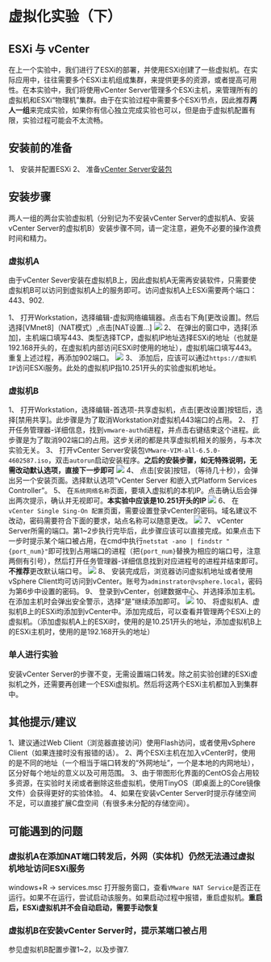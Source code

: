 # 虚拟化实验（下）

## ESXi 与 vCenter

在上一个实验中，我们进行了ESXi的部署，并使用ESXi创建了一些虚拟机。在实际应用中，往往需要多个ESXi主机组成集群，来提供更多的资源，或者提高可用性。在本实验中，我们将使用vCenter Server管理多个ESXi主机，来管理所有的虚拟机和ESXi“物理机”集群。由于在实验过程中需要多个ESXi节点，因此推荐**两人一组**来完成实验，如果你有信心独立完成实验也可以，但是由于虚拟机配置有限，实验过程可能会不太流畅。

## 安装前的准备

1、 安装并配置ESXi
2、 准备[vCenter Server安装包](https://bhpan.buaa.edu.cn:443/link/4587ADF51E725BC6E4D919BF6AA31298)

## 安装步骤

两人一组的两台实验虚拟机（分别记为不安装vCenter Server的虚拟机A、安装vCenter Server的虚拟机B）安装步骤不同，请一定注意，避免不必要的操作浪费时间和精力。

### 虚拟机A

由于vCenter Sever安装在虚拟机B上，因此虚拟机A无需再安装软件，只需要使虚拟机B可以访问到虚拟机A上的服务即可。访问虚拟机A上ESXi需要两个端口：443、902. 

1、 打开Workstation，选择编辑-虚拟网络编辑器。点击右下角[更改设置]。然后选择[VMnet8]（NAT模式）,点击[NAT设置...]
    ![](img/NAT.png)
2、 在弹出的窗口中，选择[添加]，主机端口填写443、类型选择TCP，虚拟机IP地址选择ESXi的地址（也就是192.168开头的，在虚拟机内部访问ESXi时使用的地址），虚拟机端口填写443。重复上述过程，再添加902端口。
    ![](img/NAT2.png)
3、 添加后，应该可以通过`https://虚拟机IP`访问ESXi服务。此处的虚拟机IP指10.251开头的实验虚拟机地址。

### 虚拟机B

1、 打开Workstation，选择编辑-首选项-共享虚拟机，点击[更改设置]按钮后，选择[禁用共享]。此步骤是为了取消Workstation对虚拟机443端口的占用。
2、 打开任务管理器-详细信息，找到`vmware-authd`进程，并点击右键结束这个进程。此步骤是为了取消902端口的占用。这步关闭的都是共享虚拟机相关的服务，与本次实验无关。
3、 打开vCenter Server安装包`VMware-VIM-all-6.5.0-4602587.iso`，双击`autorun`启动安装程序。**之后的安装步骤，如无特殊说明，无需改动默认选项，直接下一步即可**
    ![](img/install_vcenter.png)
4、 点击[安装]按钮，（等待几十秒），会弹出另一个安装页面。选择默认选项“vCenter Server 和嵌入式Platform Services Controller”。
5、 在`系统网络名称`页面，要填入虚拟机的本机IP。点击确认后会弹出两次提示，确认并无视即可。**本实验中应该是10.251开头的IP**
    ![](img/fqdn.png)
6、 在`vCenter Single Sing-On 配置`页面，需要设置登录vCenter的密码。域名建议不改动，密码需要符合下面的要求，站点名称可以随意更改。
    ![](img/vcenter_pwd.png)
7、 vCenter Server所需的端口。第1~2步执行完毕后，此步骤应该可以直接完成。如果点击下一步时提示某个端口被占用，在cmd中执行`netstat -ano | findstr "{port_num}"`即可找到占用端口的进程（把`{port_num}`替换为相应的端口号，注意两侧有引号），然后打开任务管理器-详细信息找到对应进程号的进程并结束即可。**不推荐**更改默认端口号。
    ![](img/vcenter_ports.png)
8、 安装完成后，浏览器访问虚拟机地址或者使用vSphere Client均可访问到vCenter。账号为`adminstrator@vsphere.local`，密码为第6步中设置的密码。
9、 登录到vCenter，创建数据中心、并选择添加主机。在添加主机时会弹出安全警示，选择“是”继续添加即可。
    ![](img/vcenter_addhosts.png)
10、 将虚拟机A、虚拟机B上的ESXi均添加到vCenter中。添加完成后，可以查看并管理两个ESXi上的虚拟机。（添加虚拟机A上的ESXi时，使用的是10.251开头的地址，添加虚拟机B上的ESXi主机时，使用的是192.168开头的地址）

### 单人进行实验

安装vCenter Server的步骤不变，无需设置端口转发。除之前实验创建的ESXi虚拟机之外，还需要再创建一个ESXi虚拟机。然后将这两个ESXi主机都加入到集群中。

## 其他提示/建议

1、建议通过Web Client（浏览器直接访问）使用Flash访问，或者使用vSphere Client（如果连接时没有报错的话）。
2、两个ESXi主机在加入vCenter时，使用的是不同的地址（一个相当于端口转发的“外网地址”，一个是本地的内网地址），区分好每个地址的意义以及可用范围。
3、由于带图形化界面的CentOS会占用较多资源，在实验时关闭或者删除这些虚拟机，使用TinyOS（即桌面上的Core镜像文件）会获得更好的实验体验。
4、如果在安装vCenter Server时提示存储空间不足，可以直接扩展C盘空间（有很多未分配的存储空间）。

## 可能遇到的问题

### 虚拟机A在添加NAT端口转发后，外网（实体机）仍然无法通过虚拟机地址访问ESXi服务

windows+R -> services.msc 打开服务窗口，查看`VMware NAT Service`是否正在运行。如果不在运行，尝试启动该服务。如果启动过程中报错，重启虚拟机。**重启后，ESXi虚拟机并不会自动启动，需要手动恢复**

### 虚拟机B在安装vCenter Server时，提示某端口被占用

参见虚拟机B配置步骤1~2，以及步骤7.